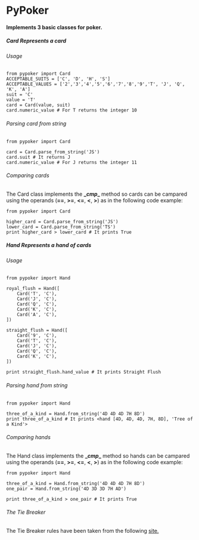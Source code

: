 # PyPoker #

#### Implements 3 basic classes for poker.

##### Card Represents a card #####
###### Usage ######
	from pypoker import Card
	ACCEPTABLE_SUITS = ['C', 'D', 'H', 'S']
	ACCEPTABLE_VALUES = ['2','3','4','5','6','7','8','9','T', 'J', 'Q', 'K', 'A']
	suit = 'C'
	value = 'T'
	card = Card(value, suit)
	card.numeric_value # For T returns the integer 10
	
###### Parsing card from string ######
	from pypoker import Card

	card = Card.parse_from_string('JS')
	card.suit # It returns J
	card.numeric_value # For J returns the integer 11
	
###### Comparing cards ######
The Card class implements the **\__cmp__** method so cards can be campared using the operands (**==**, **>=**, **<=**, **<**, **>**) as in the following code example:

	from pypoker import Card

	higher_card = Card.parse_from_string('JS')
	lower_card = Card.parse_from_string('TS')
	print higher_card > lower_card # It prints True	
	
##### Hand Represents a hand of cards #####
###### Usage ######
	from pypoker import Hand
	
    royal_flush = Hand([
        Card('T', 'C'),
        Card('J', 'C'),
        Card('Q', 'C'),
        Card('K', 'C'),
        Card('A', 'C'),
    ])
    
    straight_flush = Hand([
        Card('9', 'C'),
        Card('T', 'C'),
        Card('J', 'C'),
        Card('Q', 'C'),
        Card('K', 'C'),
    ])
    
    print straight_flush.hand_value # It prints Straight Flush
	
###### Parsing hand from string ######

	from pypoker import Hand

	three_of_a_kind = Hand.from_string('4D 4D 4D 7H 8D')
	print three_of_a_kind # It prints <hand [4D, 4D, 4D, 7H, 8D], 'Tree of a Kind'>
	
###### Comparing hands ######
The Hand class implements the **\__cmp__** method so hands can be campared using the operands (**==**, **>=**, **<=**, **<**, **>**) as in the following code example:

	from pypoker import Hand

	three_of_a_kind = Hand.from_string('4D 4D 4D 7H 8D')
	one_pair = Hand.from_string('4D 3D 3D 7H AD')

	print three_of_a_kind > one_pair # It prints True


###### The Tie Breaker ######
The Tie Breaker rules have been taken from the following [site.](https://www.adda52.com/poker/poker-rules/cash-game-rules/tie-breaker-rules)
